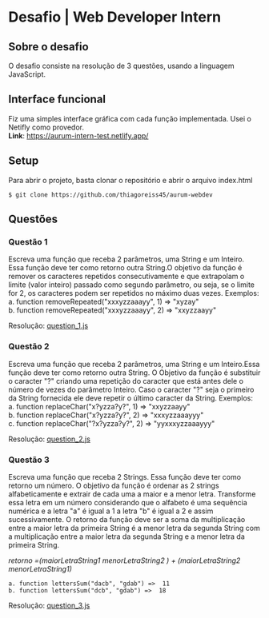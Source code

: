 # Desafio | Web Developer Intern


## Sobre o desafio

O desafio consiste na resolução de 3 questões, usando a linguagem JavaScript.

## Interface funcional

Fiz uma simples interface gráfica com cada função implementada.
Usei o Netifly como provedor.  
**Link**: https://aurum-intern-test.netlify.app/

## Setup

Para abrir o projeto, basta clonar o repositório e abrir o arquivo index.html
```
$ git clone https://github.com/thiagoreiss45/aurum-webdev
```

## Questões

### Questão 1
Escreva uma função que receba 2 parâmetros, uma String e um Inteiro. Essa função deve ter como retorno outra String.O objetivo da função é remover os caracteres repetidos consecutivamente e que extrapolam o limite (valor inteiro) passado como segundo parâmetro, ou seja, se o limite for 2, os caracteres podem ser repetidos no máximo duas vezes. Exemplos:  
    a. function removeRepeated("xxxyzzaaayy", 1) => "xyzay"  
    b. function removeRepeated("xxxyzzaaayy", 2) => "xxyzzaayy"  

Resolução: [question_1.js](./src/scripts/question_1.js)

### Questão 2
Escreva uma função que receba 2 parâmetros, uma String e um Inteiro.Essa função deve ter como retorno outra String. O Objetivo da função é substituir o caracter "?" criando uma repetição do caracter que está antes dele o número de vezes do parâmetro Inteiro. Caso o caracter "?" seja o primeiro da String fornecida ele deve repetir o último caracter da String. Exemplos:  
    a. function replaceChar("x?yzza?y?", 1) => "xxyzzaayy"  
    b. function replaceChar("x?yzza?y?", 2) => "xxxyzzaaayyy"  
    c. function replaceChar("?x?yzza?y?", 2) => "yyxxxyzzaaayyy"  

Resolução: [question_2.js](./src/scripts/question_2.js)

### Questão 3 
Escreva uma função que receba 2 Strings. Essa função deve ter como retorno um número. O objetivo da função é ordenar as 2 strings alfabeticamente e extrair de cada uma a maior e a menor letra. Transforme essa letra em um número considerando que o alfabeto é uma sequência numérica e a letra "a" é igual a 1 a letra "b" é igual a 2 e assim sucessivamente. O retorno da função deve ser a soma da multiplicação entre a maior letra da primeira String é a menor letra da segunda String com a multiplicação entre a maior letra da segunda String e a menor letra da primeira String.  

*retorno =(maiorLetraString1 menorLetraString2 ) + (maiorLetraString2  menorLetraString1)*  

    a. function lettersSum("dacb", "gdab") =>  11  
    b. function lettersSum("dcb", "gdab") =>  18  

Resolução: [question_3.js](./src/scripts/question_3.js)
